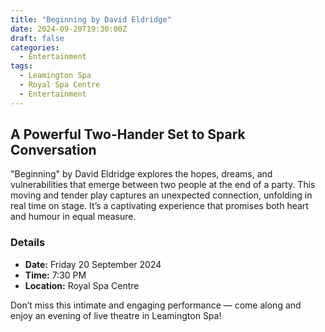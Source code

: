 ```yaml
---
title: "Beginning by David Eldridge"
date: 2024-09-20T19:30:00Z
draft: false
categories:
  - Entertainment
tags:
  - Leamington Spa
  - Royal Spa Centre
  - Entertainment
---
```


## A Powerful Two-Hander Set to Spark Conversation

"Beginning" by David Eldridge explores the hopes, dreams, and vulnerabilities that emerge between two people at the end of a party. This moving and tender play captures an unexpected connection, unfolding in real time on stage. It’s a captivating experience that promises both heart and humour in equal measure.

### Details
- **Date:** Friday 20 September 2024
- **Time:** 7:30 PM
- **Location:** Royal Spa Centre

Don’t miss this intimate and engaging performance — come along and enjoy an evening of live theatre in Leamington Spa!